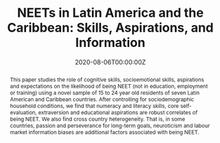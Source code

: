 ---
title: "NEETs in Latin America and the Caribbean: Skills, Aspirations, and Information"
authors:
- admin
- Rafael Novella
- Andrea Repetto
- Belen Conde
date: "2020-08-06T00:00:00Z"
doi: "10.1002/jid.3503"

# Schedule page publish date (NOT publication's date).
publishDate: "2020-08-06T00:00:00Z"

# Publication type.
# Accepts a single type but formatted as a YAML list (for Hugo requirements).
# Enter a publication type from the CSL standard.
publication_types: ["article-journal"]

# Publication name and optional abbreviated publication name.
publication: "*Journal of International Development, 32*(8), 1273-1307"
publication_short: ""

abstract: This paper studies the role of cognitive skills, socioemotional skills, aspirations and expectations on the likelihood of being NEET (not in education, employment or training) using a novel sample of 15 to 24 year old residents of seven Latin American and Caribbean countries. After controlling for sociodemographic household conditions, we find that numeracy and literacy skills, core self-evaluation, extraversion and educational aspirations are robust correlates of being NEET. We also find cross country heterogeneity. That is, in some countries, passion and perseverance for long-term goals, neuroticism and labour market information biases are additional factors associated with being NEET.

# Summary. An optional shortened abstract.
summary: 

tags:
- cognitive skills
- socioemotional skills
- aspirations
- expectations
- information bias
- youth
featured: false

# links:
# - name: ""
#   url: ""
url_pdf: uploads/neets-in-latin-america.pdf
url_code: ''
url_dataset: ''
url_poster: ''
url_project: ''
url_slides: ''
url_source: ''
url_video: ''

# Featured image
# To use, add an image named `featured.jpg/png` to your page's folder. 

# Associated Projects (optional).
#   Associate this publication with one or more of your projects.
#   Simply enter your project's folder or file name without extension.
#   E.g. `internal-project` references `content/project/internal-project/index.md`.
#   Otherwise, set `projects: []`.
projects: []

# Slides (optional).
#   Associate this publication with Markdown slides.
#   Simply enter your slide deck's filename without extension.
#   E.g. `slides: "example"` references `content/slides/example/index.md`.
#   Otherwise, set `slides: ""`.
slides: example
---